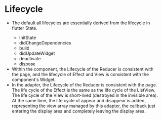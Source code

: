 # Lifecycle

-   The default all lifecycles are essentially derived from the lifecycle in flutter State<StatefulWidget>.
    -   initState
    -   didChangeDependencies
    -   build
    -   didUpdateWidget
    -   deactivate
    -   dispose
-   Within the component, the Lifecycle of the Reducer is consistent with the page, and the lifecycle of Effect and View is consistent with the component's Widget.
-   In the adapter, the Lifecycle of the Reducer is consistent with the page. The life cycle of the Effect is the same as the life cycle of the ListView. The life cycle of the View is short-lived (destroyed in the invisible area). At the same time, the life cycle of appear and disappear is added, representing the view array managed by this adapter, the callback just entering the display area and completely leaving the display area.
